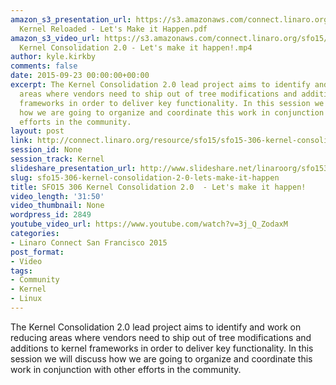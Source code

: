 ```yaml
---
amazon_s3_presentation_url: https://s3.amazonaws.com/connect.linaro.org/sfo15/Presentations/09-23-Wednesday/SFO15-306-
  Kernel Reloaded - Let's Make it Happen.pdf
amazon_s3_video_url: https://s3.amazonaws.com/connect.linaro.org/sfo15/Videos/09-23-Wednesday/SFO15-306
  Kernel Consolidation 2.0 - Let's make it happen!.mp4
author: kyle.kirkby
comments: false
date: 2015-09-23 00:00:00+00:00
excerpt: The Kernel Consolidation 2.0 lead project aims to identify and work on reducing
  areas where vendors need to ship out of tree modifications and additions to kernel
  frameworks in order to deliver key functionality. In this session we will discuss
  how we are going to organize and coordinate this work in conjunction with other
  efforts in the community.
layout: post
link: http://connect.linaro.org/resource/sfo15/sfo15-306-kernel-consolidation-2-0-lets-make-it-happen/
session_id: None
session_track: Kernel
slideshare_presentation_url: http://www.slideshare.net/linaroorg/sfo15306-kernel-consolidation-20-lets-make-it-happen
slug: sfo15-306-kernel-consolidation-2-0-lets-make-it-happen
title: SFO15 306 Kernel Consolidation 2.0  - Let's make it happen!
video_length: '31:50'
video_thumbnail: None
wordpress_id: 2849
youtube_video_url: https://www.youtube.com/watch?v=3j_Q_ZodaxM
categories:
- Linaro Connect San Francisco 2015
post_format:
- Video
tags:
- Community
- Kernel
- Linux
---
```


The Kernel Consolidation 2.0 lead project aims to identify and work on reducing areas where vendors need to ship out of tree modifications and additions to kernel frameworks in order to deliver key functionality. In this session we will discuss how we are going to organize and coordinate this work in conjunction with other efforts in the community.
